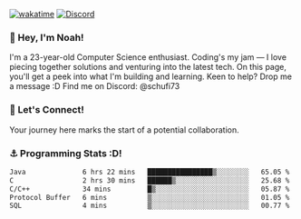 [![wakatime](https://wakatime.com/badge/user/018b5c7c-fde2-4105-aa96-f5c758abb0a2.svg)](https://wakatime.com/@018b5c7c-fde2-4105-aa96-f5c758abb0a2)
[![Discord](https://img.shields.io/badge/Discord-5865F2?style=flat&logo=discord&logoColor=white)](https://discord.gg/eAW8AGXaGu)



### 👋 Hey, I'm Noah!
I'm a 23-year-old Computer Science enthusiast. Coding's my jam — I love piecing together solutions and venturing into the latest tech. On this page, you'll get a peek into what I'm building and learning. Keen to help? Drop me a message :D 
Find me on Discord: @schufi73

### 🤝 Let's Connect!
Your journey here marks the start of a potential collaboration.

### ⚓ Programming Stats :D!
<!--START_SECTION:waka-->

```txt
Java              6 hrs 22 mins   ████████████████▒░░░░░░░░   65.05 %
C                 2 hrs 30 mins   ██████▒░░░░░░░░░░░░░░░░░░   25.68 %
C/C++             34 mins         █▒░░░░░░░░░░░░░░░░░░░░░░░   05.87 %
Protocol Buffer   6 mins          ▒░░░░░░░░░░░░░░░░░░░░░░░░   01.05 %
SQL               4 mins          ▒░░░░░░░░░░░░░░░░░░░░░░░░   00.77 %
```

<!--END_SECTION:waka-->
